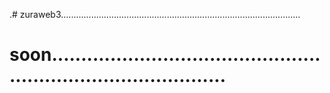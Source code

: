 .# zuraweb3...............................................................................................
# soon...................................................................................
